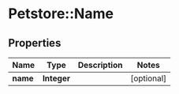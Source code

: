 # Petstore::Name

## Properties
Name | Type | Description | Notes
------------ | ------------- | ------------- | -------------
**name** | **Integer** |  | [optional] 


